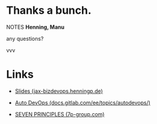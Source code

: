 #   Thanks a bunch.<!-- .element: class="fragment shrink" data-fragment-index="1" -->

NOTES
**Henning, Manu**

any questions?

vvv

#   Links<!-- .element: class="fragment shrink" data-fragment-index="1" -->

  - [Slides (jax-bizdevops.henningp.de)](https://jax-bizdevops.henningp.de)

  - [Auto DevOps (docs.gitlab.com/ee/topics/autodevops/)](https://docs.gitlab.com/ee/topics/autodevops/)

  - [SEVEN PRINCIPLES (7p-group.com)](https://7p-group.com)

